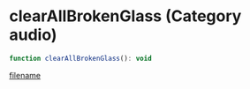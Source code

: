 # clearAllBrokenGlass (Category audio)

```js
function clearAllBrokenGlass(): void
```

[filename](clearAllBrokenGlass_m.md ':include')